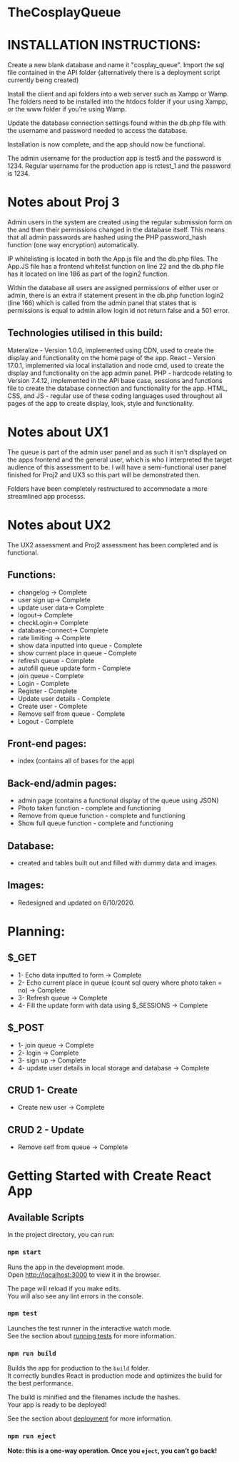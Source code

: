 # TheCosplayQueue

# INSTALLATION INSTRUCTIONS:

Create a new blank database and name it "cosplay_queue". Import the sql file contained in the API folder (alternatively there is a deployment script currently being created)

Install the client and api folders into a web server such as Xampp or Wamp. The folders need to be installed into the htdocs folder if your using Xampp, or the www folder if you're using Wamp.

Update the database connection settings found within the db.php file with the username and password needed to access the database.

Installation is now complete, and the app should now be functional.

The admin username for the production app is test5 and the password is 1234.
Regular username for the production app is rctest_1 and the password is 1234.

# Notes about Proj 3
Admin users in the system are created using the regular submission form on the and then their permissions changed in the database itself. This means that all admin passwords are hashed using the PHP password_hash function (one way encryption) automatically. 

IP whitelisting is located in both the App.js file and the db.php files. The App.JS file has a frontend whitelist function on line 22 and the db.php file has it located on line 186 as part of the login2 function. 

Within the database all users are assigned permissions of either user or admin, there is an extra if statement present in the db.php function login2 (line 166) which is called from the admin panel that states that is permissions is equal to admin allow login id not return false and a 501 error.

## Technologies utilised in this build:
Materalize - Version 1.0.0, implemented using CDN, used to create the display and functionality on the home page of the app.
React - Version 17.0.1, implemented via local installation and node cmd, used to create the display and functionality on the app admin panel. 
PHP - hardcode relating to Version 7.4.12, implemented in the API base case, sessions and functions file to create the database connection and functionality for the app. 
HTML, CSS, and JS - regular use of these coding languages used throughout all pages of the app to create display, look, style and functionality. 

# Notes about UX1
The queue is part of the admin user panel and as such it isn't displayed on the apps frontend and the general user, which is who I interpreted the target audience of this assessment to be. I will have a semi-functional user panel finished for Proj2 and UX3 so this part will be demonstrated then. 

Folders have been completely restructured to accommodate a more streamlined app processs. 

# Notes about UX2
The UX2 assessment and Proj2 assessment has been completed and is functional.

## Functions:
- changelog -> Complete
- user sign up-> Complete
- update user data-> Complete
- logout-> Complete
- checkLogin-> Complete
- database-connect-> Complete
- rate limiting -> Complete
- show data inputted into queue - Complete
- show current place in queue - Complete
- refresh queue - Complete
- autofill queue update form - Complete
- join queue - Complete
- Login - Complete
- Register - Complete
- Update user details - Complete
- Create user - Complete
- Remove self from queue - Complete
- Logout - Complete

## Front-end pages:
- index (contains all of bases for the app)

## Back-end/admin pages:
- admin page (contains a functional display of the queue using JSON)
- Photo taken function - complete and functioning
- Remove from queue function - complete and functioning
- Show full queue function - complete and functioning

## Database:
- created and tables built out and filled with dummy data and images.

## Images:
- Redesigned and updated on 6/10/2020.

# Planning:
## $_GET
- 1- Echo data inputted to form -> Complete
- 2- Echo current place in queue (count sql query where photo taken = no) -> Complete
- 3- Refresh queue -> Complete
- 4- Fill the update form with data using $_SESSIONS -> Complete

## $_POST
- 1- join queue -> Complete
- 2- login -> Complete
- 3- sign up -> Complete
- 4- update user details in local storage and database -> Complete

## CRUD 1- Create
- Create new user -> Complete

## CRUD 2 - Update
- Remove self from queue -> Complete


# Getting Started with Create React App

## Available Scripts

In the project directory, you can run:

### `npm start`

Runs the app in the development mode.\
Open [http://localhost:3000](http://localhost:3000) to view it in the browser.

The page will reload if you make edits.\
You will also see any lint errors in the console.

### `npm test`

Launches the test runner in the interactive watch mode.\
See the section about [running tests](https://facebook.github.io/create-react-app/docs/running-tests) for more information.

### `npm run build`

Builds the app for production to the `build` folder.\
It correctly bundles React in production mode and optimizes the build for the best performance.

The build is minified and the filenames include the hashes.\
Your app is ready to be deployed!

See the section about [deployment](https://facebook.github.io/create-react-app/docs/deployment) for more information.

### `npm run eject`

**Note: this is a one-way operation. Once you `eject`, you can’t go back!**
